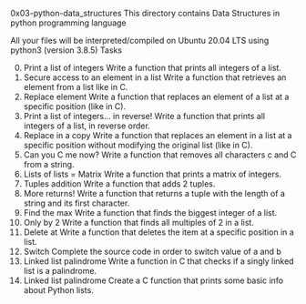 0x03-python-data_structures
This directory contains Data Structures in python programming language

All your files will be interpreted/compiled on Ubuntu 20.04 LTS using python3 (version 3.8.5)
Tasks

0. Print a list of integers
   Write a function that prints all integers of a list.
1. Secure access to an element in a list
   Write a function that retrieves an element from a list like in C.
2. Replace element
   Write a function that replaces an element of a list at a specific position (like in C).
3. Print a list of integers... in reverse!
   Write a function that prints all integers of a list, in reverse order.
4. Replace in a copy
   Write a function that replaces an element in a list at a specific position without modifying the original list (like
   in C).
5. Can you C me now?
   Write a function that removes all characters c and C from a string.
6. Lists of lists = Matrix
   Write a function that prints a matrix of integers.
7. Tuples addition
   Write a function that adds 2 tuples.
8. More returns!
   Write a function that returns a tuple with the length of a string and its first character.
9. Find the max
   Write a function that finds the biggest integer of a list.
10. Only by 2
    Write a function that finds all multiples of 2 in a list.
11. Delete at
    Write a function that deletes the item at a specific position in a list.
12. Switch
    Complete the source code in order to switch value of a and b
13. Linked list palindrome
    Write a function in C that checks if a singly linked list is a palindrome.
13. Linked list palindrome
    Create a C function that prints some basic info about Python lists.